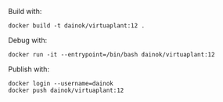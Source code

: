 Build with:

```
docker build -t dainok/virtuaplant:12 .
```

Debug with:

```
docker run -it --entrypoint=/bin/bash dainok/virtuaplant:12
```

Publish with:

```
docker login --username=dainok
docker push dainok/virtuaplant:12
```
